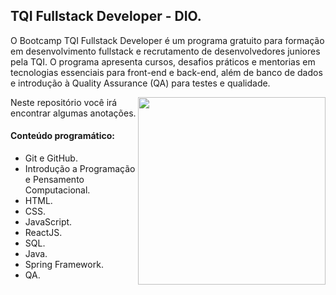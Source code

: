 ## TQI Fullstack Developer - DIO.

O Bootcamp TQI Fullstack Developer é um programa gratuito para formação em desenvolvimento fullstack e recrutamento de desenvolvedores juniores pela TQI. O programa apresenta cursos, desafios práticos e mentorias em tecnologias essenciais para front-end e back-end, além de banco de dados e introdução à Quality Assurance (QA) para testes e qualidade. 
<center>
<img align="right" src='https://hermes.digitalinnovation.one/tracks/3c8be628-5138-4b63-9cfa-e5313cc03103.png'width="300">
</center>

Neste repositório você irá encontrar algumas anotações.

#### Conteúdo programático: 

- Git e GitHub.
- Introdução a Programação e Pensamento Computacional.   
- HTML.
- CSS.
- JavaScript.
- ReactJS.
- SQL.
- Java.
- Spring Framework.
- QA.

